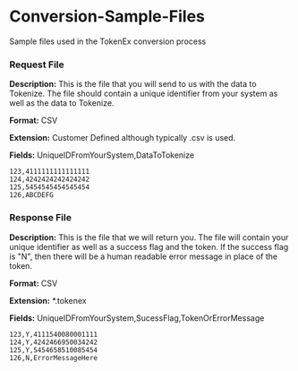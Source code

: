 # Conversion-Sample-Files
Sample files used in the TokenEx conversion process

### Request File
**Description:** This is the file that you will send to us with the data to Tokenize. The file should contain a unique identifier from your system as well as the data to Tokenize.

**Format:** CSV

**Extension:** Customer Defined although typically .csv is used.

**Fields:** UniqueIDFromYourSystem,DataToTokenize

``` csv
123,4111111111111111
124,4242424242424242
125,5454545454545454
126,ABCDEFG
```



### Response File
**Description:** This is the file that we will return you. The file will contain your unique identifier as well as a success flag and the token. If the success flag is "N", then there will be a human readable error message in place of the token.

**Format:** CSV

**Extension:** *.tokenex

**Fields:** UniqueIDFromYourSystem,SucessFlag,TokenOrErrorMessage

``` csv
123,Y,4111540080001111
124,Y,4242466950034242
125,Y,5454658510085454
126,N,ErrorMessageHere
```
